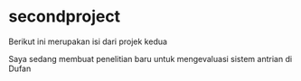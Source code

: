 # secondproject

Berikut ini merupakan isi dari projek kedua

Saya sedang membuat penelitian baru untuk mengevaluasi sistem antrian di Dufan